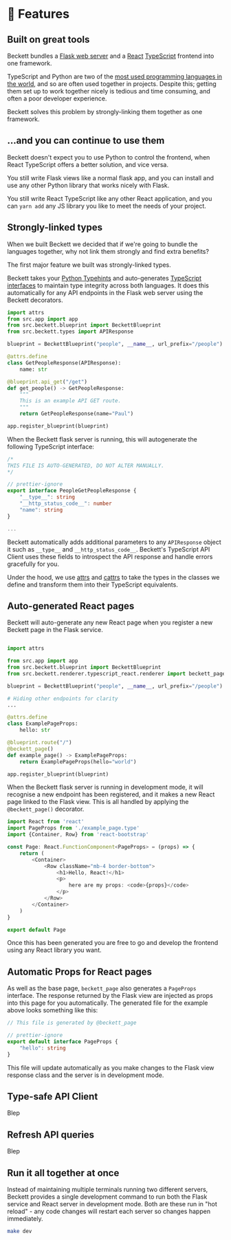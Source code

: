 # 📄 Features

## Built on great tools

Beckett bundles a [Flask web server](https://flask.palletsprojects.com/en/2.3.x/) and a [React](https://react.dev/) [TypeScript](https://www.typescriptlang.org/) frontend into one framework.

TypeScript and Python are two of the [most used programming languages in the world](https://www.statista.com/statistics/793628/worldwide-developer-survey-most-used-languages/), and so are often used together in projects.
Despite this; getting them set up to work together nicely is tedious and time consuming, and often a poor developer experience.

Beckett solves this problem by strongly-linking them together as one framework.

## ...and you can continue to use them

Beckett doesn't expect you to use Python to control the frontend, when React TypeScript offers a better solution, and vice versa.

You still write Flask views like a normal flask app, and you can install and use any other Python library that works nicely with Flask.

You still write React TypeScript like any other React application, and you can `yarn add` any JS library you like to meet the needs of your project.

## Strongly-linked types

When we built Beckett we decided that if we're going to bundle the languages together, why not link them strongly and find extra benefits?

The first major feature we built was strongly-linked types.

Beckett takes your [Python Typehints](https://docs.python.org/3/library/typing.html) and auto-generates [TypeScript interfaces](https://www.typescriptlang.org/docs/handbook/interfaces.html) to maintain type integrity across both languages. It does this automatically for any API endpoints in the Flask web server using the Beckett decorators.

```py title="src/views/people.py" linenums="1"
import attrs
from src.app import app
from src.beckett.blueprint import BeckettBlueprint
from src.beckett.types import APIResponse

blueprint = BeckettBlueprint("people", __name__, url_prefix="/people")

@attrs.define
class GetPeopleResponse(APIResponse):
    name: str

@blueprint.api_get("/get")
def get_people() -> GetPeopleResponse:
    """
    This is an example API GET route.
    """
    return GetPeopleResponse(name="Paul")

app.register_blueprint(blueprint)
```

When the Beckett flask server is running, this will autogenerate the following TypeScript interface:

```ts title="js/api/types.ts"
/*
THIS FILE IS AUTO-GENERATED, DO NOT ALTER MANUALLY.
*/

// prettier-ignore
export interface PeopleGetPeopleResponse {
    "__type__": string
    "__http_status_code__": number
    "name": string
}

...
```

Beckett automatically adds additional parameters to any `APIResponse` object it such as `__type__` and `__http_status_code__`. Beckett's TypeScript API Client uses these fields to introspect the API response and handle errors gracefully for you.

Under the hood, we use [attrs](https://www.attrs.org/en/stable/examples.html) and [cattrs](https://github.com/python-attrs/cattrs) to take the types in the classes we define and transform them into their TypeScript equivalents.

## Auto-generated React pages

Beckett will auto-generate any new React page when you register a new Beckett page in the Flask service.

```py title="src/views/people.py linenums="1"

import attrs

from src.app import app
from src.beckett.blueprint import BeckettBlueprint
from src.beckett.renderer.typescript_react.renderer import beckett_page

blueprint = BeckettBlueprint("people", __name__, url_prefix="/people")

# Hiding other endpoints for clarity
...

@attrs.define
class ExamplePageProps:
    hello: str

@blueprint.route("/")
@beckett_page()
def example_page() -> ExamplePageProps:
    return ExamplePageProps(hello="world")

app.register_blueprint(blueprint)
```

When the Beckett flask server is running in development mode, it will recognise a new endpoint has been registered, and it makes a new React page linked to the Flask view.
This is all handled by applying the `@beckett_page()` decorator.

```ts linenums="1" title="src/js/template/people/example_page.tsx"
import React from 'react'
import PageProps from './example_page.type'
import {Container, Row} from 'react-bootstrap'

const Page: React.FunctionComponent<PageProps> = (props) => {
    return (
        <Container>
            <Row className="mb-4 border-bottom">
                <h1>Hello, React!</h1>
                <p>
                    here are my props: <code>{props}</code>
                </p>
            </Row>
        </Container>
    )
}

export default Page
```

Once this has been generated you are free to go and develop the frontend using any React library you want.

## Automatic Props for React pages

As well as the base page, `beckett_page` also generates a `PageProps` interface. The response returned by the Flask view are injected as props into this page for you automatically.
The generated file for the example above looks something like this:

```ts linenums="1" title="src/js/template/people/example_page.type.ts"
// This file is generated by @beckett_page

// prettier-ignore
export default interface PageProps {
    "hello": string
}

```

This file will update automatically as you make changes to the Flask view response class and the server is in development mode.

## Type-safe API Client

Blep

## Refresh API queries

Blep

## Run it all together at once

Instead of maintaining multiple terminals running two different servers, Beckett provides a single development command to run both the Flask service and React server in development mode.
Both are these run in "hot reload" - any code changes will restart each server so changes happen immediately.

```sh
make dev
```
